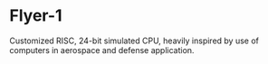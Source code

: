# Flyer-1
Customized RISC, 24-bit simulated CPU, heavily inspired by use of computers in aerospace and defense application.

